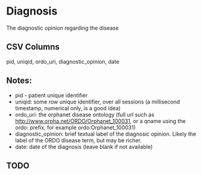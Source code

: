 # Diagnosis

The diagnostic opinion regarding the disease

## CSV Columns

pid, uniqid, ordo_uri, diagnostic_opinion, date


## Notes:
  * pid - patient unique identifier
  * uniqid:  some row unique identifier, over all sessions (a millisecond timestamp, numerical only, is a good idea)
  * ordo_uri:  the orphanet disease ontology (full url such as http://www.orpha.net/ORDO/Orphanet_100031, or a qname using the ordo: prefix, for example ordo:Orphanet_100031)
  * diagnostic_opinion: brief textual label of the diagnosic opinion.  Likely the label of the ORDO disease term, but may be richer.
  * date:  date of the diagnosis (leave blank if not available)


##  TODO

